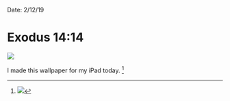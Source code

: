 Date: 2/12/19

# Exodus 14:14

![][image-1]

I made this wallpaper for my iPad today. [^1]

[^1]:	![][image-2]

[image-1]:	https://i.imgur.com/8JBvN5w.jpg
[image-2]:	https://i.imgur.com/NvZZKVW.jpg
